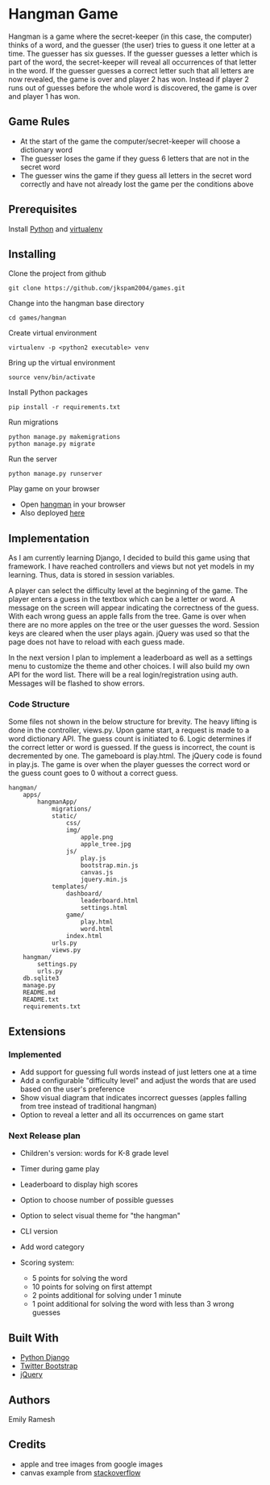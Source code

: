 # Hangman Game

Hangman is a game where the secret-keeper (in this case, the computer) thinks of a word, and the guesser (the user) tries to guess it one letter at a time. The guesser has six guesses. If the guesser guesses a letter which is part of the word, the secret-keeper will reveal all occurrences of that letter in the word. If the guesser guesses a correct letter such that all letters are now revealed, the game is over and player 2 has won. Instead if player 2 runs out of guesses before the whole word is discovered, the game is over and player 1 has won.

## Game Rules

* At the start of the game the computer/secret-keeper will choose a dictionary word
* The guesser loses the game if they guess 6 letters that are not in the secret word
* The guesser wins the game if they guess all letters in the secret word correctly and have not already lost the game per the conditions above

## Prerequisites
Install [Python](https://www.python.org) and [virtualenv](https://virtualenv.pypa.io/en/stable/)

## Installing

Clone the project from github
```
git clone https://github.com/jkspam2004/games.git
```

Change into the hangman base directory
```
cd games/hangman
```

Create virtual environment  
```
virtualenv -p <python2 executable> venv
```

Bring up the virtual environment
```
source venv/bin/activate
```

Install Python packages
```
pip install -r requirements.txt
```

Run migrations
```
python manage.py makemigrations
python manage.py migrate
```

Run the server
```
python manage.py runserver
```

Play game on your browser

* Open [hangman](http://localhost:7000) in your browser
* Also deployed [here](http://hangman.emilyatwork.com)

## Implementation

As I am currently learning Django, I decided to build this game using that framework.  I have reached controllers and views but not yet models in my learning.  Thus, data is stored in session variables.

A player can select the difficulty level at the beginning of the game.  The player enters a guess in the textbox which can be a letter or word.  A message on the screen will appear indicating the correctness of the guess.  With each wrong guess an apple falls from the tree.  Game is over when there are no more apples on the tree or the user guesses the word.  Session keys are cleared when the user plays again.  jQuery was used so that the page does not have to reload with each guess made.

In the next version I plan to implement a leaderboard as well as a settings menu to customize the theme and other choices.  I will also build my own API for the word list.  There will be a real login/registration using auth.  Messages will be flashed to show errors.

### Code Structure

Some files not shown in the below structure for brevity.  The heavy lifting is done in the controller, views.py.  Upon game start, a request is made to a word dictionary API.  The guess count is initiated to 6.  Logic determines if the correct letter or word is guessed.  If the guess is incorrect, the count is decremented by one.  The gameboard is play.html.  The jQuery code is found in play.js.  The game is over when the player guesses the correct word or the guess count goes to 0 without a correct guess.

```
hangman/
    apps/
        hangmanApp/
            migrations/
            static/
                css/
                img/
                    apple.png
                    apple_tree.jpg
                js/
                    play.js 
                    bootstrap.min.js 
                    canvas.js 
                    jquery.min.js 
            templates/
                dashboard/
                    leaderboard.html 
                    settings.html 
                game/
                    play.html 
                    word.html 
                index.html 
            urls.py 
            views.py 
    hangman/
        settings.py
        urls.py
    db.sqlite3
    manage.py
    README.md
    README.txt
    requirements.txt
```


## Extensions

### Implemented
* Add support for guessing full words instead of just letters one at a time
* Add a configurable "difficulty level" and adjust the words that are used based on the user's preference
* Show visual diagram that indicates incorrect guesses (apples falling from tree instead of traditional hangman)
* Option to reveal a letter and all its occurrences on game start

### Next Release plan
* Children's version: words for K-8 grade level
* Timer during game play
* Leaderboard to display high scores
* Option to choose number of possible guesses
* Option to select visual theme for "the hangman"
* CLI version
* Add word category

* Scoring system:
  * 5 points for solving the word
  * 10 points for solving on first attempt
  * 2 points additional for solving under 1 minute
  * 1 point additional for solving the word with less than 3 wrong guesses

## Built With

* [Python Django](https://www.djangoproject.com/) 
* [Twitter Bootstrap](http://getbootstrap.com/)
* [jQuery](https://jquery.com/)

## Authors
Emily Ramesh

## Credits
* apple and tree images from google images
* canvas example from [stackoverflow](http://stackoverflow.com/questions/13129479/random-images-falling-like-rain-in-canvas-javascript)

